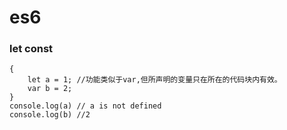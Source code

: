 # es6

### let const

```
{
    let a = 1; //功能类似于var,但所声明的变量只在所在的代码块内有效。
    var b = 2;
}
console.log(a) // a is not defined
console.log(b) //2
```